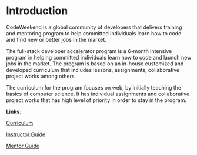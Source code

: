 # Introduction
CodeWeekend is a global community of developers that delivers training and mentoring program to help committed individuals learn how to code and find new or better jobs in the market.

The full-stack developer accelerator program is a 6-month intensive program in helping committed individuals learn how to code and launch new jobs in the market. The program is based on an in-house customized and developed curriculum that includes lessons, assignments, collaborative project works among others.

The curriculum for the program focuses on web, by initially teaching the basics of computer science. It has individual assignments and collaborative project works that has high level of priority in order to stay in the program.

**Links**:

[Curriculum](./curriculum/curriculum.md)

[Instructor Guide](./Mentor-guide.md)

[Mentor Guide](./Mentor-guide.md)